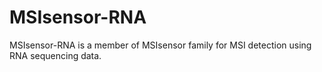 # MSIsensor-RNA
MSIsensor-RNA is a member of MSIsensor family for MSI detection using RNA sequencing data.

## 